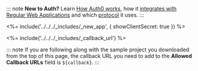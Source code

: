 <!-- markdownlint-disable MD041 -->

::: note
**New to Auth?** Learn [How Auth0 works](/overview), how it [integrates with Regular Web Applications](/architecture-scenarios/application/web-app-sso) and which [protocol](/flows/concepts/auth-code) it uses.
:::

<%= include('../../../_includes/_new_app', { showClientSecret: true }) %>

<%= include('../../../_includes/_callback_url') %>

::: note
If you are following along with the sample project you downloaded from the top of this page, the callback URL you need to add to the **Allowed Callback URLs** field is `${callback}`.
:::
